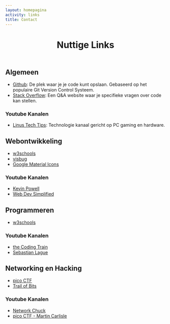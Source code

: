 ```yaml
---
layout: homepagina
activity: links
title: Contact
---
```


<header markdown="1" class="full-bleed bg-accent-B">

# Nuttige Links

</header>



<div class="bg-complement elevated-low rounded" markdown="1">

## Algemeen

 - [Github](https://github.com/): De plek waar je je code kunt opslaan. Gebaseerd op het populaire Git Version Control Systeem.
 - [Stack Overflow](https://stackoverflow.com/): Een Q&A website waar je specifieke vragen over code kan stellen.

### Youtube Kanalen

 - [Linus Tech Tips](https://www.youtube.com/c/LinusTechTips): Technologie kanaal gericht op PC gaming en hardware.

</div>


<div class="bg-complement elevated-low rounded" markdown="1">

## Webontwikkeling

 - [w3schools](https://www.w3schools.com/)
 - [visbug](https://addons.mozilla.org/en-CA/firefox/addon/visbug/)
 - [Google Material Icons](https://fonts.google.com/icons)

### Youtube Kanalen

 - [Kevin Powell](https://www.youtube.com/channel/UCJZv4d5rbIKd4QHMPkcABCw)
 - [Web Dev Simplified](https://www.youtube.com/c/WebDevSimplified)

</div>


<div class="bg-complement elevated-low rounded" markdown="1">

## Programmeren

 - [w3schools](https://www.w3schools.com/)

### Youtube Kanalen

 - [the Coding Train](https://www.youtube.com/c/TheCodingTrain)
 - [Sebastian Lague](https://www.youtube.com/c/SebastianLague)
</div>

<div class="bg-complement elevated-low rounded" markdown="1">

## Networking en Hacking

 - [pico CTF](https://picoctf.org/)
 - [Trail of Bits](https://trailofbits.github.io/ctf/)

### Youtube Kanalen

 - [Network Chuck](https://www.youtube.com/c/NetworkChuck)
 - [pico CTF - Martin Carlisle](https://www.youtube.com/user/carlislemc/featured)

</div>
